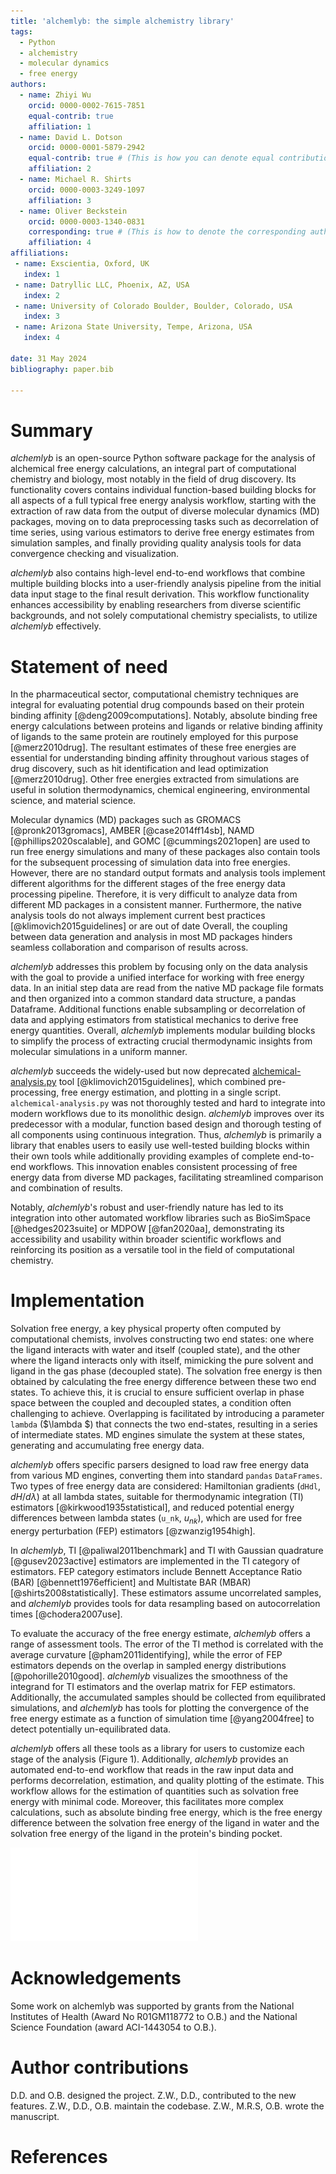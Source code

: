 ```yaml
---
title: 'alchemlyb: the simple alchemistry library'
tags:
  - Python
  - alchemistry
  - molecular dynamics
  - free energy
authors:
  - name: Zhiyi Wu
    orcid: 0000-0002-7615-7851
    equal-contrib: true
    affiliation: 1
  - name: David L. Dotson
    orcid: 0000-0001-5879-2942
    equal-contrib: true # (This is how you can denote equal contributions between multiple authors)
    affiliation: 2
  - name: Michael R. Shirts
    orcid: 0000-0003-3249-1097
    affiliation: 3
  - name: Oliver Beckstein
    orcid: 0000-0003-1340-0831
    corresponding: true # (This is how to denote the corresponding author)
    affiliation: 4
affiliations:
 - name: Exscientia, Oxford, UK
   index: 1
 - name: Datryllic LLC, Phoenix, AZ, USA
   index: 2
 - name: University of Colorado Boulder, Boulder, Colorado, USA
   index: 3
 - name: Arizona State University, Tempe, Arizona, USA
   index: 4

date: 31 May 2024
bibliography: paper.bib

---
```


# Summary

*alchemlyb* is an open-source Python software package for the analysis of alchemical free energy calculations, an integral part of computational chemistry and biology, most notably in the field of drug discovery.
Its functionality covers contains individual function-based building blocks for all aspects of a full typical free energy analysis workflow, starting with the extraction of raw data from the output of diverse molecular dynamics (MD) packages, moving on to data preprocessing tasks such as decorrelation of time series, using various estimators to derive free energy estimates from simulation samples, and finally providing quality analysis tools for data convergence checking and visualization.

*alchemlyb* also contains high-level end-to-end workflows that combine multiple building blocks into a user-friendly analysis pipeline from the initial data input stage to the final result derivation. This workflow functionality enhances accessibility by enabling researchers from diverse scientific backgrounds, and not solely computational chemistry specialists, to utilize *alchemlyb* effectively.


# Statement of need

In the pharmaceutical sector, computational chemistry techniques are integral for evaluating potential drug compounds based on their protein binding affinity [@deng2009computations].
Notably, absolute binding free energy calculations between proteins and ligands or relative binding affinity of ligands to the same protein are routinely employed for this purpose [@merz2010drug].
The resultant estimates of these free energies are essential for understanding binding affinity throughout various stages of drug discovery, such as hit identification and lead optimization [@merz2010drug].
Other free energies extracted from simulations are useful in solution thermodynamics, chemical engineering, environmental science, and material science.

Molecular dynamics (MD) packages such as GROMACS [@pronk2013gromacs], AMBER [@case2014ff14sb], NAMD [@phillips2020scalable], and GOMC [@cummings2021open] are used to run free energy simulations and many of these packages also contain tools for the subsequent processing of simulation data into free energies.
However, there are no standard output formats and analysis tools implement different algorithms for the different stages of the free energy data processing pipeline.
Therefore, it is very difficult to analyze data from different MD packages in a consistent manner.
Furthermore, the native analysis tools do not always implement current best practices [@klimovich2015guidelines] or are out of date
Overall, the coupling between data generation and analysis in most MD packages hinders seamless collaboration and comparison of results across.

*alchemlyb* addresses this problem by focusing only on the data analysis with the goal to provide a unified interface for working with free energy data.
In an initial step data are read from the native MD package file formats and then organized into a common standard data structure, a pandas Dataframe.
Additional functions enable subsampling or decorrelation of data and applying estimators from statistical mechanics to derive free energy quantities.
Overall, *alchemlyb* implements modular building blocks to simplify the process of extracting crucial thermodynamic insights from molecular simulations in a uniform manner.

*alchemlyb* succeeds the widely-used but now deprecated [alchemical-analysis.py](https://github.com/MobleyLab/alchemical-analysis) tool [@klimovich2015guidelines], which combined pre-processing, free energy estimation, and plotting in a single script. 
`alchemical-analysis.py` was not thoroughly tested and hard to integrate into modern workflows due to its monolithic design. 
*alchemlyb* improves over its predecessor with a modular, function based design and thorough testing of all components using continuous integration.
Thus, *alchemlyb* is primarily a library that enables users to easily use well-tested building blocks within their own tools while additionally providing examples of complete end-to-end workflows.
This innovation enables consistent processing of free energy data from diverse MD packages, facilitating streamlined comparison and combination of results.

Notably, *alchemlyb*'s robust and user-friendly nature has led to its integration into other automated workflow libraries such as BioSimSpace [@hedges2023suite] or MDPOW [@fan2020aa], demonstrating its accessibility and usability within broader scientific workflows and reinforcing its position as a versatile tool in the field of computational chemistry.


# Implementation

Solvation free energy, a key physical property often computed by computational chemists, involves constructing two end states: one where the ligand interacts with water and itself (coupled state), and the other where the ligand interacts only with itself, mimicking the pure solvent and ligand in the gas phase (decoupled state).
The solvation free energy is then obtained by calculating the free energy difference between these two end states.
To achieve this, it is crucial to ensure sufficient overlap in phase space between the coupled and decoupled states, a condition often challenging to achieve.
Overlapping is facilitated by introducing a parameter `lambda` ($\lambda $) that connects the two end-states, resulting in a series of intermediate states.
MD engines simulate the system at these states, generating and accumulating free energy data.

*alchemlyb* offers specific parsers designed to load raw free energy data from various MD engines, converting them into standard `pandas` `DataFrames`.
Two types of free energy data are considered: Hamiltonian gradients (`dHdl`, $dH/d\lambda$) at all lambda states, suitable for thermodynamic integration (TI) estimators [@kirkwood1935statistical], and reduced potential energy differences between lambda states (`u_nk`, $u_{nk}$), which are used for free energy perturbation (FEP) estimators [@zwanzig1954high].

In *alchemlyb*, TI [@paliwal2011benchmark] and TI with Gaussian quadrature [@gusev2023active] estimators are implemented in the TI category of estimators.
FEP category estimators include Bennett Acceptance Ratio (BAR) [@bennett1976efficient] and Multistate BAR (MBAR) [@shirts2008statistically].
These estimators assume uncorrelated samples, and *alchemlyb* provides tools for data resampling based on autocorrelation times [@chodera2007use].

To evaluate the accuracy of the free energy estimate, *alchemlyb* offers a range of assessment tools.
The error of the TI method is correlated with the average curvature [@pham2011identifying], while the error of FEP estimators depends on the overlap in sampled energy distributions [@pohorille2010good].
*alchemlyb* visualizes the smoothness of the integrand for TI estimators and the overlap matrix for FEP estimators.
Additionally, the accumulated samples should be collected from equilibrated simulations, and *alchemlyb* has tools for plotting the convergence of the free energy estimate as a function of simulation time [@yang2004free] to detect potentially un-equilibrated data.

*alchemlyb* offers all these tools as a library for users to customize each stage of the analysis (Figure 1).
Additionally, *alchemlyb* provides an automated end-to-end workflow that reads in the raw input data and performs decorrelation, estimation, and quality plotting of the estimate.
This workflow allows for the estimation of quantities such as solvation free energy with minimal code.
Moreover, this facilitates more complex calculations, such as absolute binding free energy, which is the free energy difference between the solvation free energy of the ligand in water and the solvation free energy of the ligand in the protein's binding pocket. 

![The building blocks of *alchemlyb*](Fig1.pdf)



# Acknowledgements

Some work on alchemlyb was supported by grants from the  National Institutes of Health (Award No R01GM118772 to O.B.) and the National Science Foundation (award ACI-1443054 to O.B.).

# Author contributions

D.D. and O.B. designed the project. Z.W., D.D., contributed to the new features. Z.W., D.D., O.B. maintain the codebase. Z.W., M.R.S, O.B. wrote the manuscript.


# References


